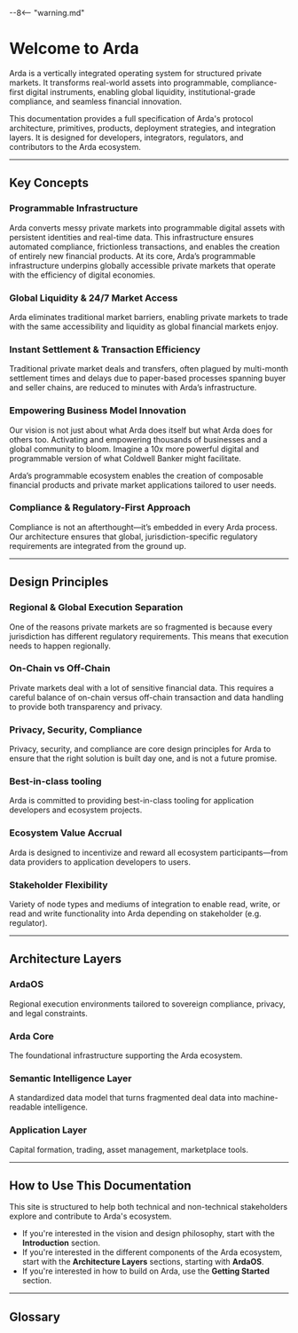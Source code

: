 --8<-- "warning.md"

# Welcome to Arda

Arda is a vertically integrated operating system for structured private markets. It transforms real-world assets into programmable, compliance-first digital instruments, enabling global liquidity, institutional-grade compliance, and seamless financial innovation.

This documentation provides a full specification of Arda's protocol architecture, primitives, products, deployment strategies, and integration layers. It is designed for developers, integrators, regulators, and contributors to the Arda ecosystem.

---

## Key Concepts

### Programmable Infrastructure

Arda converts messy private markets into programmable digital assets with persistent identities and real-time data. This infrastructure ensures automated compliance, frictionless transactions, and enables the creation of entirely new financial products. At its core, Arda’s programmable infrastructure underpins globally accessible private markets that operate with the efficiency of digital economies.

### Global Liquidity & 24/7 Market Access

Arda eliminates traditional market barriers, enabling private markets to trade with the same accessibility and liquidity as global financial markets enjoy.

### Instant Settlement & Transaction Efficiency

Traditional private market deals and transfers, often plagued by multi-month settlement times and delays due to paper-based processes spanning buyer and seller chains, are reduced to minutes with Arda’s infrastructure.

### Empowering Business Model Innovation

Our vision is not just about what Arda does itself but what Arda does for others too. Activating and empowering thousands of businesses and a global community to bloom. Imagine a 10x more powerful digital and programmable version of what Coldwell Banker might facilitate.

Arda’s programmable ecosystem enables the creation of composable financial products and private market applications tailored to user needs.

### Compliance & Regulatory-First Approach

Compliance is not an afterthought—it’s embedded in every Arda process. Our architecture ensures that global, jurisdiction-specific regulatory requirements are integrated from the ground up.

---

## Design Principles

### Regional & Global Execution Separation

One of the reasons private markets are so fragmented is because every jurisdiction has different regulatory requirements. This means that execution needs to happen regionally.

### On-Chain vs Off-Chain

Private markets deal with a lot of sensitive financial data. This requires a careful balance of on-chain versus off-chain transaction and data handling to provide both transparency and privacy.

### Privacy, Security, Compliance

Privacy, security, and compliance are core design principles for Arda to ensure that the right solution is built day one, and is not a future promise.

### Best-in-class tooling

Arda is committed to providing best-in-class tooling for application developers and ecosystem projects.

### Ecosystem Value Accrual

Arda is designed to incentivize and reward all ecosystem participants—from data providers to application developers to users.

### Stakeholder Flexibility

Variety of node types and mediums of integration to enable read, write, or read and write functionality into Arda depending on stakeholder (e.g. regulator).

---

## Architecture Layers

### ArdaOS

Regional execution environments tailored to sovereign compliance, privacy, and legal constraints.

### Arda Core

The foundational infrastructure supporting the Arda ecosystem.

### Semantic Intelligence Layer

A standardized data model that turns fragmented deal data into machine-readable intelligence.

### Application Layer

Capital formation, trading, asset management, marketplace tools.

---

## How to Use This Documentation

This site is structured to help both technical and non-technical stakeholders explore and contribute to Arda's ecosystem.

- If you're interested in the vision and design philosophy, start with the **Introduction** section.
- If you're interested in the different components of the Arda ecosystem, start with the **Architecture Layers** sections, starting with **ArdaOS**.
- If you're interested in how to build on Arda, use the **Getting Started** section.

---

## Glossary
